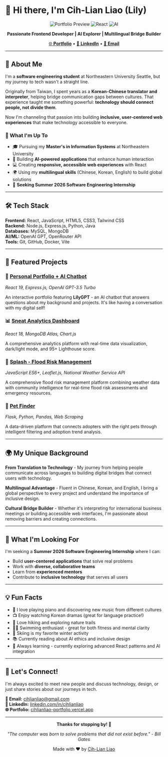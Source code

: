 # 👋 Hi there, I'm Cih-Lian Liao (Lily)

<div align="center">

![Portfolio Preview](https://img.shields.io/badge/Portfolio-Live-brightgreen?style=for-the-badge)
![React](https://img.shields.io/badge/React-19-blue?style=for-the-badge&logo=react)
![AI](https://img.shields.io/badge/AI-Powered-orange?style=for-the-badge&logo=openai)

**Passionate Frontend Developer | AI Explorer | Multilingual Bridge Builder**

[🌐 **Portfolio**](https://cihlianliao-portfolio.vercel.app) • [💼 **LinkedIn**](https://www.linkedin.com/in/cihlianliao) • [📧 **Email**](mailto:cihlianliao@gmail.com)

</div>

---

## 🌟 About Me

I'm a **software engineering student** at Northeastern University Seattle, but my journey to tech wasn't a straight line. 

Originally from Taiwan, I spent years as a **Korean-Chinese translator and interpreter**, helping bridge communication gaps between cultures. That experience taught me something powerful: **technology should connect people, not divide them**.

Now I'm channeling that passion into building **inclusive, user-centered web experiences** that make technology accessible to everyone.

### 🎯 What I'm Up To

- 🎓 Pursuing my **Master's in Information Systems** at Northeastern University
- 🤖 Building **AI-powered applications** that enhance human interaction
- 💻 Creating **responsive, accessible web experiences** with React
- 🌍 Using my **multilingual skills** (Chinese, Korean, English) to build global solutions
- 🎯 **Seeking Summer 2026 Software Engineering Internship**

---

## 🛠️ Tech Stack

**Frontend:** React, JavaScript, HTML5, CSS3, Tailwind CSS  
**Backend:** Node.js, Express.js, Python, Java  
**Databases:** MySQL, MongoDB  
**AI/ML:** OpenAI GPT, OpenRouter API  
**Tools:** Git, GitHub, Docker, Vite  

---

## 🚀 Featured Projects

### 🤖 [Personal Portfolio + AI Chatbot](https://cihlianliao-portfolio.vercel.app)
*React 19, Express.js, OpenAI GPT-3.5 Turbo*

An interactive portfolio featuring **LilyGPT** - an AI chatbot that answers questions about my background and projects. It's like having a conversation with my digital self!

### 📊 [Sneat Analytics Dashboard](https://sneat-cihlianliao.vercel.app)
*React 18, MongoDB Atlas, Chart.js*

A comprehensive analytics platform with real-time data visualization, dark/light mode, and 95+ Lighthouse score.

### 🌊 [Splash - Flood Risk Management](https://cih-lian-liao.github.io/splash)
*JavaScript ES6+, Leaflet.js, National Weather Service API*

A comprehensive flood risk management platform combining weather data with community intelligence for real-time flood risk assessments and emergency resources.

### 🐾 [Pet Finder](https://pet-finder-idta.onrender.com)
*Flask, Python, Pandas, Web Scraping*

A data-driven platform that connects adopters with the right pets through intelligent filtering and adoption trend analysis.

---

## 🌍 My Unique Background

**From Translation to Technology** - My journey from helping people communicate across languages to building digital bridges that connect users with technology.

**Multilingual Advantage** - Fluent in Chinese, Korean, and English, I bring a global perspective to every project and understand the importance of inclusive design.

**Cultural Bridge Builder** - Whether it's interpreting for international business meetings or building accessible web interfaces, I'm passionate about removing barriers and creating connections.

---

## 🎯 What I'm Looking For

I'm seeking a **Summer 2026 Software Engineering Internship** where I can:

- Build **user-centered applications** that solve real problems
- Work with **diverse, collaborative teams**
- Learn from **experienced mentors**
- Contribute to **inclusive technology** that serves all users

---

## 💡 Fun Facts

- 🎹 I love playing piano and discovering new music from different cultures
- 📺 Enjoy watching Korean dramas (great for language practice!)
- 🥾 Love hiking and exploring nature trails
- 🏊‍♀️ Swimming enthusiast - great for both fitness and mental clarity
- 🎿 Skiing is my favorite winter activity
- 📚 Currently reading about AI ethics and inclusive design
- 🌱 Always learning - currently exploring advanced React patterns and AI integration

---

## 🤝 Let's Connect!

I'm always excited to meet new people and discuss technology, design, or just share stories about our journeys in tech.

**📧 Email:** [cihlianliao@gmail.com](mailto:cihlianliao@gmail.com)  
**💼 LinkedIn:** [linkedin.com/in/cihlianliao](https://linkedin.com/in/cihlianliao)  
**🌐 Portfolio:** [cihlianliao-portfolio.vercel.app](https://cihlianliao-portfolio.vercel.app)  

---

<div align="center">

**Thanks for stopping by! 👋**

*"The computer was born to solve problems that did not exist before." - Bill Gates*

Made with ❤️ by [Cih-Lian Liao](https://github.com/cih-lian-liao)

</div>